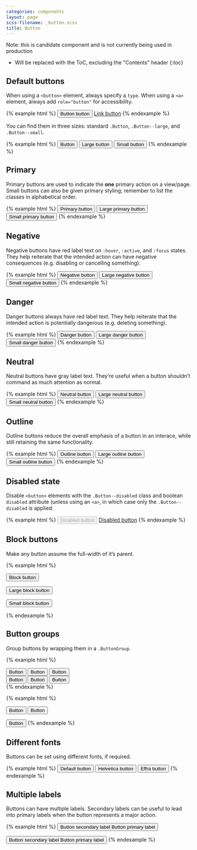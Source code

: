 ```yaml
---
categories: components
layout: page
scss-filename: _button.scss
title: Button
---
```


Note: this is candidate component and is not currently being used in production

* Will be replaced with the ToC, excluding the "Contents" header
{:toc}


## Default buttons

When using a `<button>` element, always specify a `type`. When using a `<a>` element, always add `role="button"` for accessibility.

{% example html %}
<button class="Button" type="button">Button button</button>
<a class="Button" href="#" role="button">Link button</a>
{% endexample %}

You can find them in three sizes: standard `.Button`, `.Button--large`, and `.Button--small`.

{% example html %}
<button class="Button" type="button">Button</button>
<button class="Button Button--large" type="button">Large button</button>
<button class="Button Button--small" type="button">Small button</button>
{% endexample %}


## Primary

Primary buttons are used to indicate the **one** primary action on a view/page. Small buttons can also be given primary styling; remember to list the classes in alphabetical order.

{% example html %}
<button class="Button Button--primary" type="button">Primary button</button>
<button class="Button Button--primary Button--large" type="button">Large primary button</button>
<button class="Button Button--primary Button--small" type="button">Small primary button</button>
{% endexample %}


## Negative

Negative buttons have red label text on `:hover`, `:active`, and `:focus` states. They help reiterate that the intended action can have negative consequences (e.g. disabling or cancelling something).

{% example html %}
<button class="Button Button--negative" type="button">Negative button</button>
<button class="Button Button--negative Button--large" type="button">Large negative button</button>
<button class="Button Button--negative Button--small" type="button">Small negative button</button>
{% endexample %}


## Danger

Danger buttons always have red label text. They help reiterate that the intended action is potentially dangerous (e.g. deleting something).

{% example html %}
<button class="Button Button--danger" type="button">Danger button</button>
<button class="Button Button--danger Button--large" type="button">Large danger button</button>
<button class="Button Button--danger Button--small" type="button">Small danger button</button>
{% endexample %}


## Neutral

Neutral buttons have gray label text. They’re useful when a button shouldn’t command as much attention as normal.

{% example html %}
<button class="Button Button--neutral" type="button">Neutral button</button>
<button class="Button Button--neutral Button--large" type="button">Large neutral button</button>
<button class="Button Button--neutral Button--small" type="button">Small neutral button</button>
{% endexample %}


## Outline

Outline buttons reduce the overall emphasis of a button in an interace, while still retaining the same functionality.

{% example html %}
<button class="Button Button--outline" type="button">Outline button</button>
<button class="Button Button--outline Button--large" type="button">Large outline button</button>
<button class="Button Button--outline Button--small" type="button">Small outline button</button>
{% endexample %}


## Disabled state

Disable `<button>` elements with the `.Button--disabled` class and boolean `disabled` attribute (unless using an `<a>`, in which case only the `.Button--disabled` is applied.

{% example html %}
<button class="Button Button--disabled" type="button" disabled>Disabled button</button>
<a class="Button Button--disabled" href="#" role="button">Disabled button</a>
{% endexample %}


## Block buttons

Make any button assume the full-width of it’s parent.

{% example html %}
<p><button class="Button Button--block" type="button">Block button</button></p>
<p><button class="Button Button--block Button--large" type="button">Large block button</button></p>
<p><button class="Button Button--block Button--small" type="button">Small block button</button></p>
{% endexample %}


## Button groups

Group buttons by wrapping them in a `.ButtonGroup`.

{% example html %}
<div class="ButtonGroup">
  <button class="Button" type="button">Button</button>
  <button class="Button" type="button">Button</button>
  <button class="Button" type="button">Button</button>
</div>

<div class="ButtonGroup">
  <button class="Button Button--outline" type="button">Button</button>
  <button class="Button Button--outline" type="button">Button</button>
  <button class="Button Button--outline" type="button">Button</button>
</div>
{% endexample %}

{% example html %}
<div class="ButtonGroup">
  <button class="Button" type="button">Button</button>
  <button class="Button" type="button">Button</button>
</div>

<button class="Button Button--primary" type="button">Button</button>
{% endexample %}


## Different fonts

Buttons can be set using different fonts, if required.

{% example html %}
<button class="Button" type="button">Default button</button>
<button class="Button Button--legacy" type="button">Helvetica button</button>
<button class="Button Button--editorial" type="button">Effra button</button>
{% endexample %}


## Multiple labels

Buttons can have multiple labels. Secondary labels can be useful to lead into primary labels when the button represents a major action.

{% example html %}
<button class="Button Button--large" type="button">
  <span class="Button-label Button-label--secondary">
    Button secondary label
  </span>
  <span class="Button-label Button-label--primary">
    Button primary label
  </span>
</button>

<button class="Button Button--large Button--primary" type="button">
  <span class="Button-label Button-label--secondary">
    Button secondary label
  </span>
  <span class="Button-label Button-label--primary">
    Button primary label
  </span>
</button>
{% endexample %}
